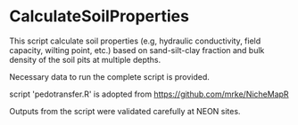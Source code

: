 # CalculateSoilProperties
This script calculate soil properties (e.g, hydraulic conductivity, field capacity, wilting point, etc.) based on sand-silt-clay fraction and bulk density of the soil pits at multiple depths.

Necessary data to run the complete script is provided.

script 'pedotransfer.R' is adopted from https://github.com/mrke/NicheMapR

Outputs from the script were validated carefully at NEON sites.  
